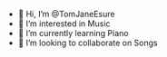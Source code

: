 - 👋 Hi, I’m @TomJaneEsure
- 👀 I’m interested in Music
- 🌱 I’m currently learning Piano
- 💞️ I’m looking to collaborate on Songs
